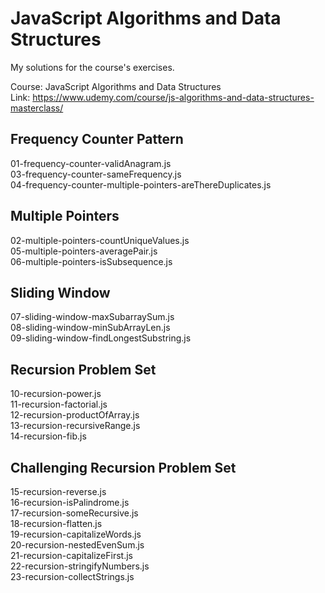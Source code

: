# JavaScript Algorithms and Data Structures

My solutions for the course's exercises.

Course: JavaScript Algorithms and Data Structures  
Link: https://www.udemy.com/course/js-algorithms-and-data-structures-masterclass/

## Frequency Counter Pattern
01-frequency-counter-validAnagram.js  
03-frequency-counter-sameFrequency.js  
04-frequency-counter-multiple-pointers-areThereDuplicates.js  

## Multiple Pointers
02-multiple-pointers-countUniqueValues.js  
05-multiple-pointers-averagePair.js  
06-multiple-pointers-isSubsequence.js  

## Sliding Window
07-sliding-window-maxSubarraySum.js  
08-sliding-window-minSubArrayLen.js  
09-sliding-window-findLongestSubstring.js  

## Recursion Problem Set
10-recursion-power.js  
11-recursion-factorial.js  
12-recursion-productOfArray.js  
13-recursion-recursiveRange.js  
14-recursion-fib.js  

## Challenging Recursion Problem Set
15-recursion-reverse.js  
16-recursion-isPalindrome.js  
17-recursion-someRecursive.js  
18-recursion-flatten.js  
19-recursion-capitalizeWords.js  
20-recursion-nestedEvenSum.js  
21-recursion-capitalizeFirst.js  
22-recursion-stringifyNumbers.js  
23-recursion-collectStrings.js  
